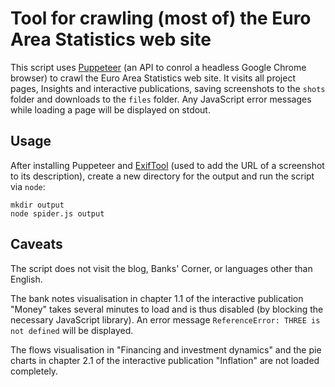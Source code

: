 # Tool for crawling (most of) the Euro Area Statistics web site

This script uses [Puppeteer](https://developers.google.com/web/tools/puppeteer)
(an API to conrol a headless Google Chrome browser) to crawl the Euro Area Statistics web site.
It visits all project pages, Insights and interactive publications,
saving screenshots to the `shots` folder and downloads to the `files` folder.
Any JavaScript error messages while loading a page will be displayed on stdout.

## Usage

After installing Puppeteer and [ExifTool](https://exiftool.org/)
(used to add the URL of a screenshot to its description),
create a new directory for the output and run the script via `node`:

```
mkdir output
node spider.js output
```

## Caveats

The script does not visit the blog, Banks' Corner, or languages other than English.

The bank notes visualisation in chapter 1.1 of the interactive publication "Money"
takes several minutes to load and is thus disabled (by blocking the necessary JavaScript library).
An error message `ReferenceError: THREE is not defined` will be displayed.

The flows visualisation in "Financing and investment dynamics" and the pie charts in
chapter 2.1 of the interactive publication "Inflation" are not loaded completely.
